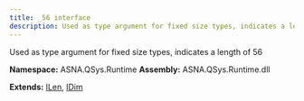 ```yaml
---
title: _56 interface
description: Used as type argument for fixed size types, indicates a length of 56 
---
```


Used as type argument for fixed size types, indicates a length of 56 

**Namespace:** ASNA.QSys.Runtime
**Assembly:** ASNA.QSys.Runtime.dll

**Extends:** [ILen](/reference/runtime/qsys-runtime/i-len.html), [IDim](/reference/runtime/qsys-runtime/i-dim.html)
<br>
<br>
